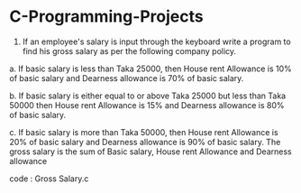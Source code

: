 # C-Programming-Projects

1. If an employee's salary is input through the keyboard write a program to find his gross salary
as per the following company policy.

a. If basic salary is less than Taka 25000, then House rent
Allowance is 10% of basic salary and Dearness allowance is 70% of basic salary.

b. If basic
salary is either equal to or above Taka 25000 but less than Taka 50000 then House rent
Allowance is 15% and Dearness allowance is 80% of basic salary.

c. If basic salary is more than
Taka 50000, then House rent Allowance is 20% of basic salary and Dearness allowance is 90%
of basic salary. The gross salary is the sum of Basic salary, House rent Allowance and
Dearness allowance

code : Gross Salary.c
